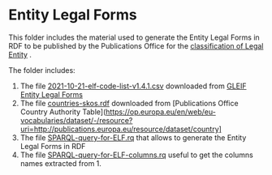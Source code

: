 # Entity Legal Forms

This folder includes the material used to generate the Entity Legal Forms in RDF to be published by the Publications Office for the [classification of Legal Entity](https://semiceu.github.io/Core-Business-Vocabulary/releases/2.1.0/#LegalEntity%3AlegalFormType)  .

The folder includes:
1. The file [2021-10-21-elf-code-list-v1.4.1.csv](2021-10-21-elf-code-list-v1.4.1.csv) downloaded from [GLEIF Entity Legal Forms](https://www.gleif.org/en/about-lei/code-lists/iso-20275-entity-legal-forms-code-list)
2. The file [countries-skos.rdf](countries-skos.rdf) downloaded from [Publications Office Country Authority Table](https://op.europa.eu/en/web/eu-vocabularies/dataset/-/resource?uri=http://publications.europa.eu/resource/dataset/country]
3. The file [SPARQL-query-for-ELF.rq](SPARQL-query-for-ELF.rq) that allows to generate the Entity Legal Forms in RDF
4. The file [SPARQL-query-for-ELF-columns.rq](SPARQL-query-for-ELF-columns.rq) useful to get the columns names extracted from 1. 
